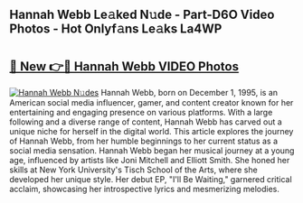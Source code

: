## Hannah Webb Le𝚊ked N𝚞de - Part-D6O Video Photos - Hot Onlyf𝚊ns Le𝚊ks La4WP

# <h2><a href="http://ac4662.deff.icu/?id=Hannah+Webb">🔗 New 👉🔴 Hannah Webb VIDEO Photos</a></h2>

[![Hannah Webb N𝚞des](https://i.imgur.com/rIISA9y.gif)](http://ac4662.deff.icu/?id=Hannah+Webb)
Hannah Webb, born on December 1, 1995, is an American social media influencer, gamer, and content creator known for her entertaining and engaging presence on various platforms. With a large following and a diverse range of content, Hannah Webb has carved out a unique niche for herself in the digital world. This article explores the journey of Hannah Webb, from her humble beginnings to her current status as a social media sensation. Hannah Webb began her musical journey at a young age, influenced by artists like Joni Mitchell and Elliott Smith. She honed her skills at New York University's Tisch School of the Arts, where she developed her unique style. Her debut EP, "I'll Be Waiting," garnered critical acclaim, showcasing her introspective lyrics and mesmerizing melodies.
